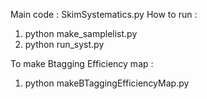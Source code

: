Main code : SkimSystematics.py
How to run : 
1) python make_samplelist.py 
2) python run_syst.py

To make Btagging Efficiency map : 
1) python makeBTaggingEfficiencyMap.py
